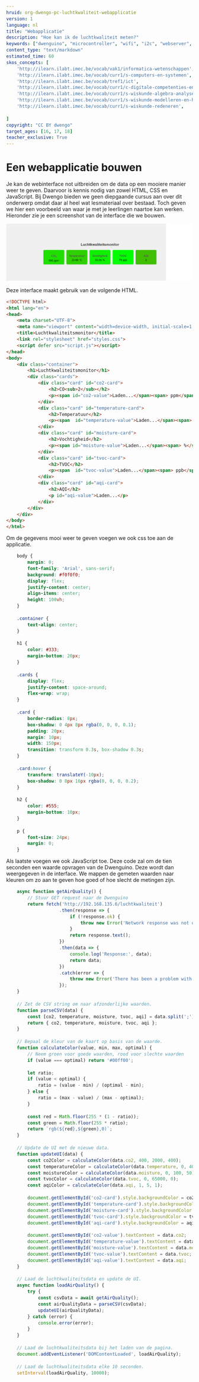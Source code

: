 ```yaml
---
hruid: org-dwengo-pc-luchtkwaliteit-webapplicatie
version: 1
language: nl
title: "Webapplicatie"
description: "Hoe kan ik de luchtkwaliteit meten?"
keywords: ["dwenguino", "microcontroller", "wifi", "i2c", "webserver", "internet", "co2", "luchtkwaliteit"]
content_type: "text/markdown"
estimated_time: 60
skos_concepts: [
    'http://ilearn.ilabt.imec.be/vocab/vak1/informatica-wetenschappen', 
    'http://ilearn.ilabt.imec.be/vocab/curr1/s-computers-en-systemen',
    'http://ilearn.ilabt.imec.be/vocab/tref1/ict',
    'http://ilearn.ilabt.imec.be/vocab/curr1/c-digitale-competenties-en-mediawijsheid',
    'http://ilearn.ilabt.imec.be/vocab/curr1/s-wiskunde-algebra-analyse',
    'http://ilearn.ilabt.imec.be/vocab/curr1/s-wiskunde-modelleren-en-heuristiek',
    'http://ilearn.ilabt.imec.be/vocab/curr1/s-wiskunde-redeneren',

]
copyright: "CC BY dwengo"
target_ages: [16, 17, 18]
teacher_exclusive: True
---
```


# Een webapplicatie bouwen

Je kan de webinterface not uitbreiden om de data op een mooiere manier weer te geven. Daarvoor is kennis nodig van zowel HTML, CSS en JavaScript. Bij Dwengo bieden we geen diepgaande cursus aan over dit onderwerp omdat daar al heel wat lesmateriaal over bestaad. Toch geven we hier een voorbeeld van waar je met je leerlingen naartoe kan werken. Hieronder zie je een screenshot van de interface die we bouwen.

![Screenshot van de interface voor het weergeven van de luchtkwaliteit.](images/luchtkwaliteit_dashboard.png)


Deze interface maakt gebruik van de volgende HTML.

```html
<!DOCTYPE html>
<html lang="en">
<head>
    <meta charset="UTF-8">
    <meta name="viewport" content="width=device-width, initial-scale=1.0">
    <title>Luchtkwaliteitsmonitor</title>
    <link rel="stylesheet" href="styles.css">
    <script defer src="script.js"></script>
</head>
<body>
    <div class="container">
        <h1>Luchtkwaliteitsmonitor</h1>
        <div class="cards">
            <div class="card" id="co2-card">
                <h2>CO<sub>2</sub></h2>
                <p><span id="co2-value">Laden...</span><span> ppm</span></p>
            </div>
            <div class="card" id="temperature-card">
                <h2>Temperatuur</h2>
                <p><span  id="temperature-value">Laden...</span><span> °C</span></p>
            </div>
            <div class="card" id="moisture-card">
                <h2>Vochtigheid</h2>
                <p><span id="moisture-value">Laden...</span><span> %</span></p>
            </div>
            <div class="card" id="tvoc-card">
                <h2>TVOC</h2>
                <p><span  id="tvoc-value">Laden...</span><span> ppb</span></p>
            </div>
            <div class="card" id="aqi-card">
                <h2>AQI</h2>
                <p id="aqi-value">Laden...</p>
            </div>
        </div>
    </div>
</body>
</html>
```


Om de gegevens mooi weer te geven voegen we ook css toe aan de applicatie.

```css
    body {
        margin: 0;
        font-family: 'Arial', sans-serif;
        background: #f0f0f0;
        display: flex;
        justify-content: center;
        align-items: center;
        height: 100vh;
    }

    .container {
        text-align: center;
    }

    h1 {
        color: #333;
        margin-bottom: 20px;
    }

    .cards {
        display: flex;
        justify-content: space-around;
        flex-wrap: wrap;
    }

    .card {
        border-radius: 8px;
        box-shadow: 0 4px 8px rgba(0, 0, 0, 0.1);
        padding: 20px;
        margin: 10px;
        width: 150px;
        transition: transform 0.3s, box-shadow 0.3s;
    }

    .card:hover {
        transform: translateY(-10px);
        box-shadow: 0 8px 16px rgba(0, 0, 0, 0.2);
    }

    h2 {
        color: #555;
        margin-bottom: 10px;
    }

    p {
        font-size: 24px;
        margin: 0;
    }
```

Als laatste voegen we ook JavaScript toe. Deze code zal om de tien seconden een waarde opvragen van de Dwenguino. Deze wordt dan weergegeven in de interface. We mappen de gemeten waarden naar kleuren om zo aan te geven hoe goed of hoe slecht de metingen zijn.

```javascript
    async function getAirQuality() {
        // Stuur GET request naar de Dwenguino
        return fetch('http://192.168.135.6/luchtkwaliteit')
                    .then(response => {
                        if (!response.ok) {
                            throw new Error('Network response was not ok');
                        }
                        return response.text(); 
                    })
                    .then(data => {
                        console.log('Response:', data);  
                        return data;
                    })
                    .catch(error => {
                        throw new Error('There has been a problem with your fetch operation:' + error);
                    });
    }

    // Zet de CSV string om naar afzonderlijke waarden.
    function parseCSV(data) {
        const [co2, temperature, moisture, tvoc, aqi] = data.split(';').map(Number);
        return { co2, temperature, moisture, tvoc, aqi };
    }

    // Bepaal de kleur van de kaart op basis van de waarde.
    function calculateColor(value, min, max, optimal) {
        // Neem groen voor goede waarden, rood voor slechte waarden
        if (value === optimal) return '#00ff00';

        let ratio;
        if (value < optimal) {
            ratio = (value - min) / (optimal - min);
        } else {
            ratio = (max - value) / (max - optimal);
        }

        const red = Math.floor(255 * (1 - ratio));
        const green = Math.floor(255 * ratio);
        return `rgb(${red},${green},0)`;
    }

    // Update de UI met de nieuwe data.
    function updateUI(data) {
        const co2Color = calculateColor(data.co2, 400, 2000, 400);
        const temperatureColor = calculateColor(data.temperature, 0, 40, 20);
        const moistureColor = calculateColor(data.moisture, 0, 100, 50);
        const tvocColor = calculateColor(data.tvoc, 0, 65000, 0);
        const aqiColor = calculateColor(data.aqi, 1, 5, 1);

        document.getElementById('co2-card').style.backgroundColor = co2Color;
        document.getElementById('temperature-card').style.backgroundColor = temperatureColor;
        document.getElementById('moisture-card').style.backgroundColor = moistureColor;
        document.getElementById('tvoc-card').style.backgroundColor = tvocColor;
        document.getElementById('aqi-card').style.backgroundColor = aqiColor;

        document.getElementById('co2-value').textContent = data.co2;
        document.getElementById('temperature-value').textContent = data.temperature;
        document.getElementById('moisture-value').textContent = data.moisture;
        document.getElementById('tvoc-value').textContent = data.tvoc;
        document.getElementById('aqi-value').textContent = data.aqi;
    }

    // Laad de luchtkwaliteitsdata en update de UI.
    async function loadAirQuality() {
        try {
            const csvData = await getAirQuality();
            const airQualityData = parseCSV(csvData);
            updateUI(airQualityData);
        } catch (error) {
            console.error(error);
        }
    }

    // Laad de luchtkwaliteitsdata bij het laden van de pagina.
    document.addEventListener('DOMContentLoaded', loadAirQuality);

    // Laad de luchtkwaliteitsdata elke 10 seconden.
    setInterval(loadAirQuality, 10000); 
```